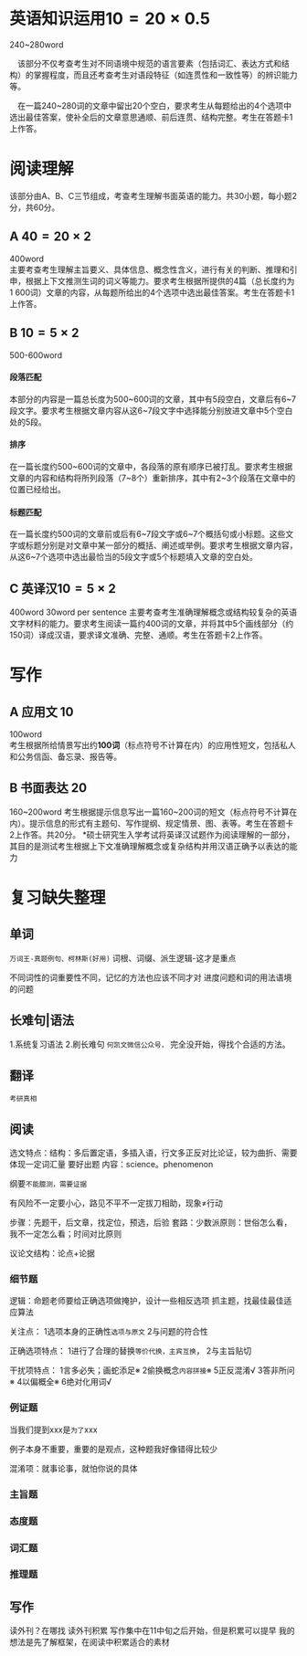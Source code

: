 # 英语知识运用$10=20\times 0.5$
240~280word

　该部分不仅考查考生对不同语境中规范的语言要素（包括词汇、表达方式和结构）的掌握程度，而且还考查考生对语段特征（如连贯性和一致性等）的辨识能力等。

　在一篇240~280词的文章中留出20个空白，要求考生从每题给出的4个选项中选出最佳答案，使补全后的文章意思通顺、前后连贯、结构完整。考生在答题卡1上作答。
#  阅读理解
该部分由A、B、C三节组成，考查考生理解书面英语的能力。共30小题，每小题2分，共60分。
## A $40=20\times 2$
400word  
主要考查考生理解主旨要义、具体信息、概念性含义，进行有关的判断、推理和引申，根据上下文推测生词的词义等能力。要求考生根据所提供的4篇（总长度约为1 600词）文章的内容，从每题所给出的4个选项中选出最佳答案。考生在答题卡1上作答。
## B $10=5\times 2$
500-600word
#### 段落匹配
本部分的内容是一篇总长度为500~600词的文章，其中有5段空白，文章后有6~7段文字。要求考生根据文章内容从这6~7段文字中选择能分别放进文章中5个空白处的5段。
#### 排序
在一篇长度约500~600词的文章中，各段落的原有顺序已被打乱。要求考生根据文章的内容和结构将所列段落（7~8个）重新排序，其中有2~3个段落在文章中的位置已经给出。
#### 标题匹配
在一篇长度约500词的文章前或后有6~7段文字或6~7个概括句或小标题。这些文字或标题分别是对文章中某一部分的概括、阐述或举例。要求考生根据文章内容，从这6~7个选项中选出最恰当的5段文字或5个标题填入文章的空白处。
## C 英译汉$10=5\times 2$
400word  30word per sentence
主要考查考生准确理解概念或结构较复杂的英语文字材料的能力。要求考生阅读一篇约400词的文章，并将其中5个画线部分（约150词）译成汉语，要求译文准确、完整、通顺。考生在答题卡2上作答。
# 写作
## A 应用文 10
100word  
考生根据所给情景写出约**100词**（标点符号不计算在内）的应用性短文，包括私人和公务信函、备忘录、报告等。
## B 书面表达 20
160~200word
考生根据提示信息写出一篇160~200词的短文（标点符号不计算在内）。提示信息的形式有主题句、写作提纲、规定情景、图、表等。考生在答题卡 2上作答。共20分。 *硕士研究生入学考试将英译汉试题作为阅读理解的一部分，其目的是测试考生根据上下文准确理解概念或复杂结构并用汉语正确予以表达的能力

# 复习缺失整理
## 单词
`万词王-真题例句、柯林斯(好用)`
词根、词缀、派生逻辑-这才是重点

不同词性的词重要性不同，记忆的方法也应该不同才对
进度问题和词的用法语境的问题
## 长难句|语法
1.系统复习语法
2.刷长难句
`何凯文微信公众号，`
完全没开始，得找个合适的方法。
## 翻译
`考研真相`
## 阅读
选文特点：结构：多后置定语，多插入语，行文多正反对比论证，较为曲折、需要体现一定词汇量 要好出题 内容：science。phenomenon 


纲要`不能臆测，需要证据`

有风险不一定要小心，路见不平不一定拔刀相助，现象≠行动

步骤：先题干，后文章，找定位，预选，后验
套路：少数派原则：世俗怎么看，我不一定怎么看；时间对比原则


议论文结构：论点+论据
### 细节题
逻辑：命题老师要给正确选项做掩护，设计一些相反选项
抓主题，找最佳最佳适应算法

关注点：
1选项本身的正确性`选项与原文`
2与问题的符合性

正确选项特点：
1进行了合理的替换`等价代换，主宾互换`，
2与主旨贴切

干扰项特点：
1言多必失；画蛇添足※
2偷换概念`内容拼接`※
5正反混淆√
3答非所问※
4以偏概全※
6绝对化用词√
### 例证题 
当我们提到xxx是`为了`xxx

例子本身不重要，重要的是观点，这种题我好像错得比较少

混淆项：就事论事，就怕你说的具体
### 主旨题
### 态度题
### 词汇题
### 推理题
## 写作
读外刊？在哪找
读外刊积累
写作集中在11中旬之后开始，但是积累可以提早
我的想法是先了解框架，在阅读中积累适合的素材